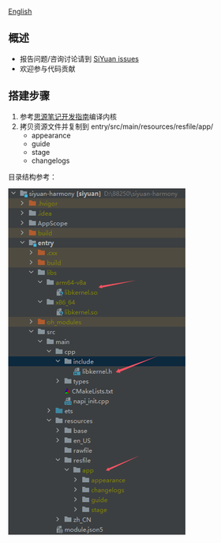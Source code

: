 [English](https://github.com/siyuan-note/siyuan-harmony/blob/master/README.md)

## 概述

* 报告问题/咨询讨论请到 [SiYuan issues](https://github.com/siyuan-note/siyuan/issues)
* 欢迎参与代码贡献

## 搭建步骤

1. 参考[思源笔记开发指南](https://github.com/siyuan-note/siyuan/blob/master/.github/CONTRIBUTING_zh_CN.md)编译内核
2. 拷贝资源文件并复制到 entry/src/main/resources/resfile/app/
   * appearance
   * guide
   * stage
   * changelogs

目录结构参考：

![project-tree](project-tree.png)
